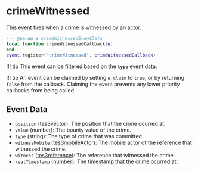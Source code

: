 # crimeWitnessed

This event fires when a crime is witnessed by an actor.

```lua
--- @param e crimeWitnessedEventData
local function crimeWitnessedCallback(e)
end
event.register("crimeWitnessed", crimeWitnessedCallback)
```

!!! tip
	This event can be filtered based on the **`type`** event data.

!!! tip
	An event can be claimed by setting `e.claim` to `true`, or by returning `false` from the callback. Claiming the event prevents any lower priority callbacks from being called.

## Event Data

* `position` (tes3vector): The position that the crime ocurred at.
* `value` (number): The bounty value of the crime.
* `type` (string): The type of crime that was committed.
* `witnessMobile` ([tes3mobileActor](../../types/tes3mobileActor)): The mobile actor of the reference that witnessed the crime.
* `witness` ([tes3reference](../../types/tes3reference)): The reference that witnessed the crime.
* `realTimestamp` (number): The timestamp that the crime ocurred at.

